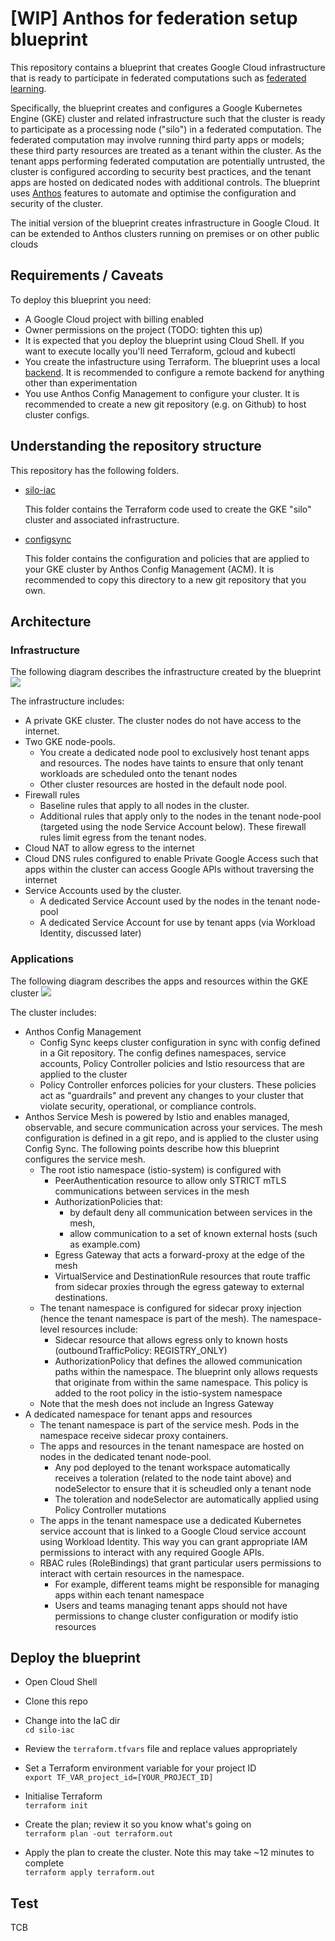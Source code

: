 # [WIP] Anthos for federation setup blueprint

This repository contains a blueprint that creates Google Cloud infrastructure that is ready to participate in 
federated computations such as [federated learning](https://en.wikipedia.org/wiki/Federated_learning). 

Specifically, the blueprint creates and configures a Google Kubernetes Engine (GKE) cluster and related infrastructure
such that the cluster is ready to participate as a processing node ("silo") in a federated computation. The federated
computation may involve running third party apps or models; these third party resources are treated as a tenant
within the cluster. As the tenant apps performing federated computation are potentially untrusted, the cluster is configured 
according to security best practices, and the tenant apps are hosted on dedicated nodes with additional controls. 
The blueprint uses [Anthos](https://cloud.google.com/anthos) features to automate and optimise the configuration and security of the cluster.

The initial version of the blueprint creates infrastructure in Google Cloud. It can be extended to Anthos clusters running on premises
or on other public clouds

## Requirements / Caveats
To deploy this blueprint you need:
- A Google Cloud project with billing enabled
- Owner permissions on the project (TODO: tighten this up)
- It is expected that you deploy the blueprint using Cloud Shell. If you want to execute locally you'll need Terraform, gcloud and kubectl
- You create the infastructure using Terraform. The blueprint uses a local [backend](https://www.terraform.io/docs/language/settings/backends/configuration.html). It is recommended to configure a remote backend for anything other than experimentation
- You use Anthos Config Management to configure your cluster. It is recommended to create a new git repository (e.g. on Github) to host cluster configs.

## Understanding the repository structure
This repository has the following folders.

* [silo-iac](silo-iac)
  
  This folder contains the Terraform code used to create the GKE "silo" cluster and associated infrastructure.

* [configsync](configsync)
  
  This folder contains the configuration and policies that are applied to your GKE cluster by Anthos Config
  Management (ACM). It is recommended to copy this directory to a new git repository that you own.

## Architecture
### Infrastructure
The following diagram describes the infrastructure created by the blueprint
![](./assets/infra.png)

The infrastructure includes:
- A private GKE cluster. The cluster nodes do not have access to the internet.
- Two GKE node-pools. 
  - You create a dedicated node pool to exclusively host tenant apps and resources. The nodes have taints to ensure that only tenant workloads
  are scheduled onto the tenant nodes
  - Other cluster resources are hosted in the default node pool.
- Firewall rules
  - Baseline rules that apply to all nodes in the cluster.
  - Additional rules that apply only to the nodes in the tenant node-pool (targeted using the node Service Account below). These firewall rules limit egress from the tenant nodes.
- Cloud NAT to allow egress to the internet
- Cloud DNS rules configured to enable Private Google Access such that apps within the cluster can access Google APIs without traversing the internet
- Service Accounts used by the cluster. 
  - A dedicated Service Account used by the nodes in the tenant node-pool
  - A dedicated Service Account for use by tenant apps (via Workload Identity, discussed later)

### Applications
The following diagram describes the apps and resources within the GKE cluster
![](./assets/apps.png)

The cluster includes:
- Anthos Config Management
  - Config Sync keeps cluster configuration in sync with config defined in a Git repository. The config defines namespaces, service accounts, Policy Controller policies 
  and Istio resourcess that are applied to the cluster
  - Policy Controller enforces policies for your clusters. These policies act as "guardrails" and prevent any changes to your cluster that violate security, operational, or compliance controls.
- Anthos Service Mesh is powered by Istio and enables managed, observable, and secure communication across your services. The mesh configuration is defined in a git repo, and is applied to the cluster using Config Sync. The following points describe how this blueprint configures the service mesh. 
  - The root istio namespace (istio-system) is configured with
    - PeerAuthentication resource to allow only STRICT mTLS communications between services in the mesh
    - AuthorizationPolicies that:
      - by default deny all communication between services in the mesh, 
      - allow communication to a set of known external hosts (such as example.com)
    - Egress Gateway that acts a forward-proxy at the edge of the mesh
    - VirtualService and DestinationRule resources that route traffic from sidecar proxies through the egress gateway to external destinations.
  - The tenant namespace is configured for sidecar proxy injection (hence the tenant namespace is part of the mesh). The namespace-level resources include:
    - Sidecar resource that allows egress only to known hosts (outboundTrafficPolicy: REGISTRY_ONLY)
    - AuthorizationPolicy that defines the allowed communication paths within the namespace. The blueprint only allows requests that originate from within the same namespace. This
    policy is added to the root policy in the istio-system namespace
  - Note that the mesh does not include an Ingress Gateway
- A dedicated namespace for tenant apps and resources
  - The tenant namespace is part of the service mesh. Pods in the namespace receive sidecar proxy containers.
  - The apps and resources in the tenant namespace are hosted on nodes in the dedicated tenant node-pool. 
    - Any pod deployed to the tenant workspace automatically receives a toleration (related to the node taint above) and nodeSelector to ensure that it is scheudled only a tenant node
    - The toleration and nodeSelector are automatically applied using Policy Controller mutations
  - The apps in the tenant namespace use a dedicated Kubernetes service account that is linked to a Google Cloud service account using Workload Identity. This way you can grant appropriate IAM permissions to interact with any required Google APIs.
  - RBAC rules (RoleBindings) that grant particular users permissions to interact with certain resources in the namespace.
    - For example, different teams might be responsible for managing apps within each tenant namespace
    - Users and teams managing tenant apps should not have permissions to change cluster configuration or modify istio resources
  

## Deploy the blueprint
- Open Cloud Shell

- Clone this repo

- Change into the IaC dir  
  ```cd silo-iac```

- Review the `terraform.tfvars` file and replace values appropriately

- Set a Terraform environment variable for your project ID  
  ```export TF_VAR_project_id=[YOUR_PROJECT_ID]```

- Initialise Terraform  
  ```terraform init```

- Create the plan; review it so you know what's going on  
  ```terraform plan -out terraform.out```

- Apply the plan to create the cluster. Note this may take ~12 minutes to complete  
  ```terraform apply terraform.out```


##  Test
TCB